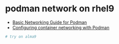 # podman network on rhel9

- [Basic Networking Guide for Podman](https://github.com/containers/podman/blob/main/docs/tutorials/basic_networking.md)
- [Configuring container networking with Podman](https://www.redhat.com/sysadmin/container-networking-podman)

```bash
# try on alma9


```